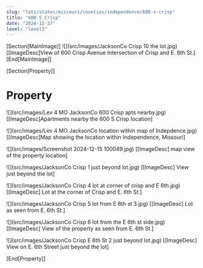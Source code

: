 ```yaml
---
slug: "lots/states/missouri/counties/independence/600-s-crisp"
title: "600 S Crisp"
date: "2024-12-27"
level: "level3"
---
```


[Section[MainImage]]
![](src/images/JacksonCo Crisp 10 the lot.jpg)
[[ImageDesc]View of 600 Crisp Avenue
Intersection of Crisp and E. 6th St.]
[End[MainImage]]

[Section[Property]]
# Property

![](src/images/Lev 4 MO JacksonCo 600 Crisp apts nearby.jpg)
[[ImageDesc]Apartments nearby the 600 S Crisp location]

![](src/images/Lev 4 MO JacksonCo location within map of Indepdence.jpg)
[[ImageDesc]Map showing the location within Independence, Missouri]

![](src/images/Screenshot 2024-12-15 100049.jpg)
[[ImageDesc] map view of the property location]   

![](src/images/JacksonCo Crisp 1 just beyond lot.jpg)
[[ImageDesc] View just beyond the lot]

![](src/images/JacksonCo Crisp 4 lot at corner of crisp and E 6th.jpg)
[[ImageDesc] Lot at the corner of Crisp and E. 6th St.]

![](src/images/JacksonCo Crisp 5 lot from E 6th st 3.jpg)
[[ImageDesc] Lot as seen from E. 6th St.] 

![](src/images/JacksonCo Crisp 6 lot from the E 6th st side.jpg)
[[ImageDesc] View of the property as seen from E. 6th St.]  

![](src/images/JacksonCo Crisp E 6th St 2 just beyond lot.jpg)
[[ImageDesc] View  on E. 6th Street  just beyond the lot]


[End[Property]]
